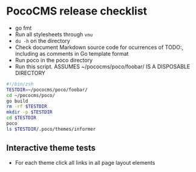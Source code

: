 # PocoCMS release checklist

* go fmt
* Run all stylesheets through `vnu`
* `du -h` on the directory
* Check document Markdown source code for ocurrences of TODO:, 
including as comments in Go template format
* Run poco in the poco directory
* Run this script. ASSUMES ~/pococms/poco/foobar/ IS A DISPOSABLE DIRECTORY
```bash
#!/bin/zsh
TESTDIR=~/pococms/poco/foobar/
cd ~/pococms/poco/
go build
rm -rf $TESTDIR
mkdir -p $TESTDIR
cd $TESTDIR
poco
ls $TESTDIR/.poco/themes/informer
```
## Interactive theme tests
* For each theme click all links in all page layout elements

